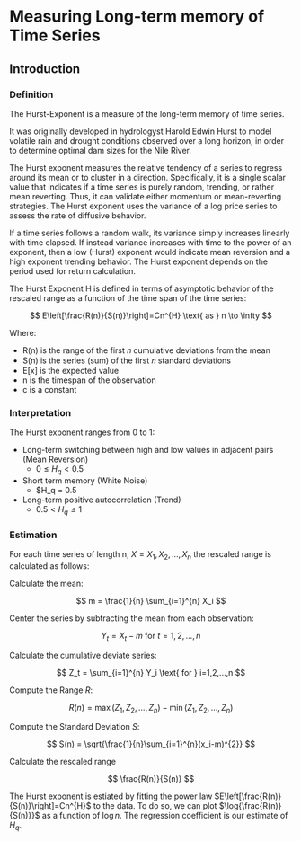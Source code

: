 # Measuring Long-term memory of Time Series

## Introduction

### Definition

The Hurst-Exponent is a measure of the long-term memory of time series.

It was originally developed in hydrologyst Harold Edwin Hurst to model volatile rain and drought conditions observed over a long horizon, in order to determine optimal dam sizes for the Nile River.

The Hurst exponent measures the relative tendency of a series to regress around its mean or to cluster in a direction. Specifically, it is a single scalar value that indicates if a time series is purely random, trending, or rather mean reverting. 
Thus, it can validate either momentum or mean-reverting strategies. The Hurst exponent uses the variance of a log price series to assess the rate of diffusive behavior.

If a time series follows a random walk, its variance simply increases linearly with time elapsed. If instead variance increases with time to the power of an exponent, then a low (Hurst) exponent would indicate mean reversion and a high exponent trending behavior. 
The Hurst exponent depends on the period used for return calculation.

The Hurst Exponent H is defined in terms of asymptotic behavior of the rescaled range as a function of the time span of the time series:

$$
E\left[\frac{R(n)}{S(n)}\right]=Cn^{H} \text{ as } n \to \infty
$$

Where:
- $\text{R(n)}$  is the range of the first 𝑛 cumulative deviations from the mean
- $\text{S(n)}$ is the series (sum) of the first 𝑛 standard deviations
- $\text{E[x]}$ is the expected value
- $\text{n}$ is the timespan of the observation
- $\text{c}$ is a constant

### Interpretation

The Hurst exponent ranges from 0 to 1:
- Long-term switching between high and low values in adjacent pairs (Mean Reversion)
  - $0 \leq H_q < 0.5$
- Short term memory (White Noise)
  - $H_q = 0.5
- Long-term positive autocorrelation (Trend)
  - $0.5 < H_q \leq 1$

### Estimation

For each time series of length $\text{n}$, $X=X_1, X_2, ..., X_n$ the rescaled range is calculated as follows:

Calculate the mean:

$$
m = \frac{1}{n} \sum_{i=1}^{n} X_i
$$

Center the series by subtracting the mean from each observation:

$$
Y_t = X_t-m \text{ for } t=1,2,...,n
$$

Calculate the cumulative deviate series:

$$
Z_t = \sum_{i=1}^{n} Y_i \text{ for } i=1,2,...,n
$$

Compute the Range $R$:

$$
R(n) = \max{(Z_1,Z_2,...,Z_n)} - \min{(Z_1,Z_2,...,Z_n)}
$$

Compute the Standard Deviation $S$:

$$
S(n) = \sqrt{\frac{1}{n}\sum_{i=1}^{n}(x_i-m)^{2}}
$$

Calculate the rescaled range 

$$
\frac{R(n)}{S(n)}
$$

The Hurst exponent is estiated by fitting the power law $E\left[\frac{R(n)}{S(n)}\right]=Cn^{H}$ to the data. To do so, we can plot $\log{\frac{R(n)}{S(n)}}$ as a function of $\log{n}$.
The regression coefficient is our estimate of $H_q$.
